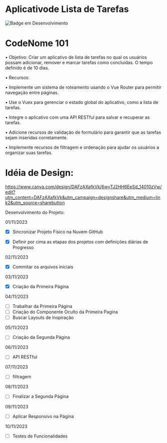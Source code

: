 # Aplicativode Lista de Tarefas

![Badge em Desenvolvimento](http://img.shields.io/static/v1?label=STATUS&message=EM%20DESENVOLVIMENTO&color=GREEN&style=for-the-badge)

# CodeNome 101

•	Objetivo: Criar um aplicativo de lista de tarefas no qual os usuários possam adicionar, remover e marcar tarefas como concluídas. O tempo definido é de 10 dias.

•	Recursos:

•	Implemente um sistema de roteamento usando o Vue Router para permitir navegação entre páginas.

•	Use o Vuex para gerenciar o estado global do aplicativo, como a lista de tarefas.

•	Integre o aplicativo com uma API RESTful para salvar e recuperar as tarefas.

•	Adicione recursos de validação de formulário para garantir que as tarefas sejam inseridas corretamente.

•	Implemente recursos de filtragem e ordenação para ajudar os usuários a organizar suas tarefas.

# Idéia de Design:
https://www.canva.com/design/DAFzAXafkVk/6wyTJ2HH6EeSd_14010zVw/edit?utm_content=DAFzAXafkVk&utm_campaign=designshare&utm_medium=link2&utm_source=sharebutton

Desenvolvimento do Projeto: 

01/11/2023

-[x] Sincronizar Projeto Físico na Nuvem GitHub
-[x] Definir por cima as etapas dos projetos com definições diárias de Progresso



02/11/2023

-[x] Commitar os arquivos iniciais 


03/11/2023

-[x] Criação da Primeira Página 

04/11/2023

-[ ] Trabalhar da Primeira Página 
-[ ] Criação do Componente Oculto da Primeira Pagina
-[ ] Buscar Layouts de Inspiração

05/11/2023

-[ ] Criação da Segunda Página

06/11/2023

-[ ] API RESTful

07/11/2023

-[ ] filtragem

08/11/2023

-[ ] Finalizar a Segunda Página

09/11/2023

-[ ] Aplicar Responsivo na Página

10/11/2023

-[ ] Testes de Funcionalidades



